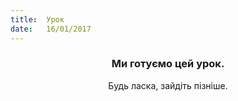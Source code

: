 ```yaml
---
title:  Урок
date:   16/01/2017
---
```


### <center>Ми готуємо цей урок.</center>
<center>Будь ласка, зайдіть пізніше.</center>